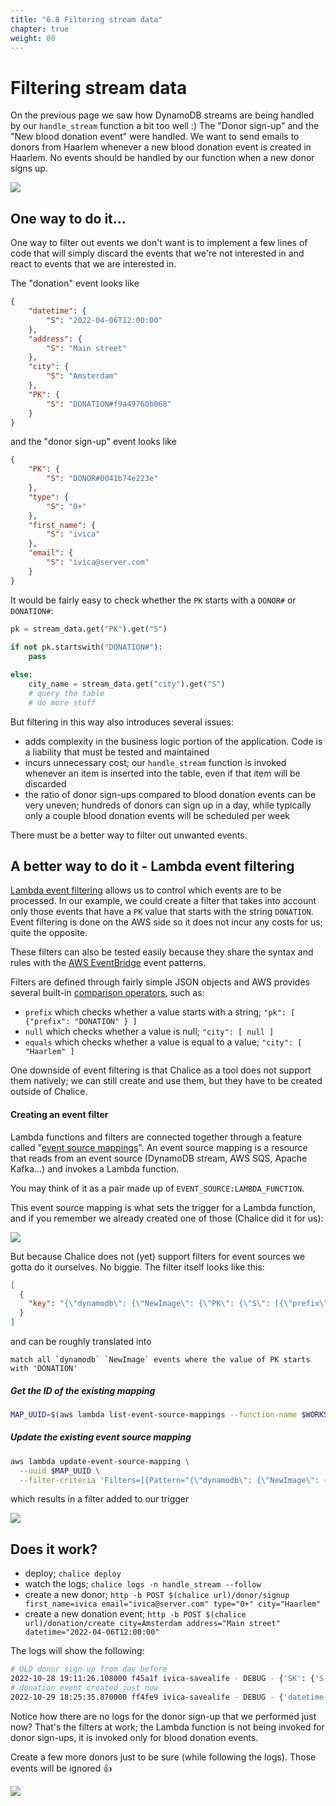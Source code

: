 ```yaml
---
title: "6.8 Filtering stream data"
chapter: true
weight: 80
---
```


# Filtering stream data

On the previous page we saw how DynamoDB streams are being handled by our `handle_stream` function a bit too well :)
The "Donor sign-up" and the "New blood donation event" were handled. We want to send emails to donors from Haarlem 
whenever a new blood donation event is created in Haarlem. No events should be handled by our function when a new donor
signs up.

![](/images/email_donors_streams.png)

## One way to do it...

One way to filter out events we don't want is to implement a few lines of code that will simply discard the events
that we're not interested in and react to events that we are interested in.

The "donation" event looks like

```json
{
	"datetime": {
		"S": "2022-04-06T12:00:00"
	},
	"address": {
		"S": "Main street"
	},
	"city": {
		"S": "Amsterdam"
	},
	"PK": {
		"S": "DONATION#f9a49760b068"
	}
}
```

and the "donor sign-up" event looks like

```json
{
	"PK": {
		"S": "DONOR#0041b74e223e"
	},
	"type": {
		"S": "0+"
	},
	"first_name": {
		"S": "ivica"
	},
	"email": {
		"S": "ivica@server.com"
	}
}
```

It would be fairly easy to check whether the `PK` starts with a `DONOR#` or `DONATION#`:

```python
pk = stream_data.get("PK").get("S")
        
if not pk.startswith("DONATION#"):
    pass

else:
    city_name = stream_data.get("city").get("S")
    # query the table 
    # do more stuff
```

But filtering in this way also introduces several issues:
- adds complexity in the business logic portion of the application. Code is a liability that must be tested and maintained
- incurs unnecessary cost; our `handle_stream` function is invoked whenever an item is inserted into the table, even if 
that item will be discarded
- the ratio of donor sign-ups compared to blood donation events can be very uneven; hundreds of donors can sign up in a 
day, while typically only a couple blood donation events will be scheduled per week

There must be a better way to filter out unwanted events.

## A better way to do it - Lambda event filtering

[Lambda event filtering](https://docs.aws.amazon.com/lambda/latest/dg/invocation-eventfiltering.html) allows us to control
which events are to be processed. In our example, we could create a filter that takes into account only those events 
that have a `PK` value that starts with the string `DONATION`. Event filtering is done on the AWS side so it does not 
incur any costs for us; quite the opposite.

These filters can also be tested easily because they share the syntax and rules with the 
[AWS EventBridge](https://aws.amazon.com/eventbridge/) event patterns.

Filters are defined through fairly simple JSON objects and AWS provides several built-in [comparison operators](https://docs.aws.amazon.com/lambda/latest/dg/invocation-eventfiltering.html#filtering-syntax), such as:
- `prefix` which checks whether a value starts with a string; `"pk": [ {"prefix": "DONATION" } ]`
- `null` which checks whether a value is null; `"city": [ null ]`
- `equals` which checks whether a value is equal to a value; `"city": [ "Haarlem" ]`

One downside of event filtering is that Chalice as a tool does not support them natively; we can still create and use
them, but they have to be created outside of Chalice.

#### Creating an event filter

Lambda functions and filters are connected together through a feature called "[event source mappings](https://docs.aws.amazon.com/lambda/latest/dg/invocation-eventsourcemapping.html)".
An event source mapping is a resource that reads from an event source (DynamoDB stream, AWS SQS, Apache Kafka...) and 
invokes a Lambda function.

You may think of it as a pair made up of `EVENT_SOURCE:LAMBDA_FUNCTION`.

This event source mapping is what sets the trigger for a Lambda function, and if you remember we already created one
of those (Chalice did it for us):

![](/images/stream_trigger.png)

But because Chalice does not (yet) support filters for event sources we gotta do it ourselves. No biggie.
The filter itself looks like this:

```json
[
  {
    "key": "{\"dynamodb\": {\"NewImage\": {\"PK\": {\"S\": [{\"prefix\": \"DONATION\"}]}}}}"
  }
]
```

and can be roughly translated into 
```text
match all `dynamodb` `NewImage` events where the value of PK starts with 'DONATION'
```

##### Get the ID of the existing mapping

```bash
MAP_UUID=$(aws lambda list-event-source-mappings --function-name $WORKSHOP_NAME-savealife-$ENV-handle_stream | jq -r .EventSourceMappings[0].UUID)
```

##### Update the existing event source mapping

```bash
aws lambda update-event-source-mapping \
  --uuid $MAP_UUID \
  --filter-criteria 'Filters=[{Pattern="{\"dynamodb\": {\"NewImage\": {\"PK\": {\"S\": [{\"prefix\": \"DONATION\"}]}}}}"}]'
```

which results in a filter added to our trigger

![](/images/stream_trigger_filter.png)

## Does it work?

- deploy; `chalice deploy`
- watch the logs; `chalice logs -n handle_stream --follow`
- create a new donor; `http -b POST $(chalice url)/donor/signup first_name=ivica email="ivica@server.com" type="0+" city="Haarlem"`
- create a new donation event; `http -b POST $(chalice url)/donation/create city=Amsterdam address="Main street" datetime="2022-04-06T12:00:00"`

The logs will show the following:

```bash
# OLD donor sign-up from day before
2022-10-28 19:11:26.108000 f45a1f ivica-savealife - DEBUG - {'SK': {'S': 'CITY#Haarlem'}, 'PK': {'S': 'DONOR#0041b74e223e'}, 'type': {'S': '0+'}, 'first_name': {'S': 'ivica'}, 'email': {'S': 'ivica@server.com'}}
# donation event created just now
2022-10-29 18:25:35.870000 ff4fe9 ivica-savealife - DEBUG - {'datetime': {'S': '2022-04-06T12:00:00'}, 'address': {'S': 'Main street'}, 'city': {'S': 'Amsterdam'}, 'SK': {'S': 'CITY#Amsterdam'}, 'PK': {'S': 'DONATION#aa493a26bc8f'}}
```

Notice how there are no logs for the donor sign-up that we performed just now? That's the filters at work; the Lambda function
is not being invoked for donor sign-ups, it is invoked only for blood donation events.

Create a few more donors just to be sure (while following the logs). Those events will be ignored :thumbsup:

![](/images/0_damage.jpeg)